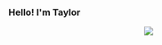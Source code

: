 
### Hello! I'm Taylor</br>
<div style="display: flex; flex-direction: column; align-items: center;">
  <a href="https://github.com/anuraghazra/github-readme-stats">
    <img src="https://github-readme-stats.vercel.app/api/top-langs/?username=taylor-curtis&card_width=495&count_private=true&langs_count=5&theme=dracula&hide_title=true" />
  </a>
</div>
